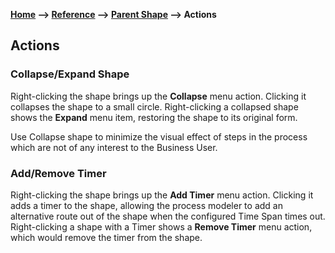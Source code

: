 **[Home](/) --> [Reference](../ref) --> [Parent Shape](javascript:history.back()) --> Actions**

## Actions

### Collapse/Expand Shape

Right-clicking the shape brings up the **Collapse** menu action. Clicking it collapses the shape to a small circle. Right-clicking a collapsed shape shows the **Expand** menu item, restoring the shape to its original form.

Use Collapse shape to minimize the visual effect of steps in the process which are not of any interest to the Business User.

### Add/Remove Timer

Right-clicking the shape brings up the **Add Timer** menu action. Clicking it adds a timer to the shape, allowing the process modeler to add an alternative route out of the shape when the configured Time Span times out. 
Right-clicking a shape with a Timer shows a **Remove Timer** menu action, which would remove the timer from the shape. 